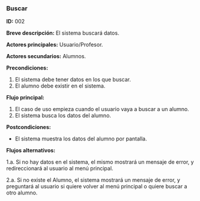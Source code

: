 ### Buscar

**ID:** 002

**Breve descripción:** El sistema buscará datos.

**Actores principales:** Usuario/Profesor.

**Actores secundarios:** Alumnos.

**Precondiciones:**

1. El sistema debe tener datos en los que buscar.
2. El alumno debe existir en el sistema. 

**Flujo principal:**
1. El caso de uso empieza cuando el usuario vaya a buscar a un alumno.
2. El sistema busca los datos del alumno.

**Postcondiciones:**
* El sistema muestra los datos del alumno por pantalla.

**Flujos alternativos:**

1.a. Si no hay datos en el sistema, el mismo mostrará un mensaje de error, y redireccionará al usuario al menú principal.

2.a. Si no existe el Alumno, el sistema mostrará un mensaje de error, y preguntará al usuario si quiere volver al menú principal o quiere buscar a otro alumno.
